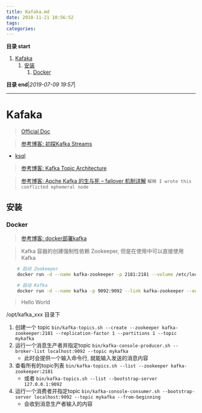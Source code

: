 ```yaml
---
title: Kafaka.md
date: 2018-11-21 10:56:52
tags: 
categories: 
---
```


**目录 start**
 
1. [Kafaka](#kafaka)
    1. [安装](#安装)
        1. [Docker](#docker)

**目录 end**|_2019-07-09 19:57_|
****************************************
# Kafaka
> [Official Doc](https://kafka.apache.org/21/documentation.html)  

> [参考博客: 初探Kafka Streams](http://ifeve.com/%e5%88%9d%e6%8e%a2kafka-streams/)  
- [ksql](https://github.com/confluentinc/ksql)  
> [参考博客: Kafka Topic Architecture](http://cloudurable.com/blog/kafka-architecture-topics/index.html)  

> [参考博客: Apche Kafka 的生与死 – failover 机制详解](https://www.cnblogs.com/fxjwind/p/4972244.html) `解释 I wrote this conflicted ephemeral node`  

## 安装

### Docker
> [参考博客: docker部署kafka](https://blog.csdn.net/luanpeng825485697/article/details/81562755#commentBox)  

> Kafka 容器的创建强制性依赖 Zookeeper, 但是在使用中可以直接使用Kafka
```sh
    # 启动 Zookeeper
    docker run -d --name kafka-zookeeper -p 2181:2181 --volume /etc/localtime:/etc/localtime wurstmeister/zookeeper

    # 启动 Kafka
    docker run -d --name kafka -p 9092:9092 --link kafka-zookeeper --env KAFKA_ZOOKEEPER_CONNECT=kafka-zookeeper:2181 --env KAFKA_ADVERTISED_HOST_NAME=localhost --env KAFKA_ADVERTISED_PORT=9092 --volume /etc/localtime:/etc/localtime wurstmeister/kafka
```

> Hello World

/opt/kafka_xxx 目录下

1. 创建一个 topic  `bin/kafka-topics.sh --create --zookeeper kafka-zookeeper:2181 --replication-factor 1 --partitions 1 --topic mykafka`
1. 运行一个消息生产者并指定topic `bin/kafka-console-producer.sh --broker-list localhost:9092 --topic mykafka`
    - 此时会提供一个输入命令行, 就能输入发送的消息内容
1. 查看所有的topic列表 `bin/kafka-topics.sh --list --zookeeper kafka-zookeeper:2181`
    - 或者 `bin/kafka-topics.sh --list --bootstrap-server 127.0.0.1:9092`
1. 运行一个消费者并指定topic `bin/kafka-console-consumer.sh --bootstrap-server localhost:9092 --topic mykafka --from-beginning`
    - 会收到消息生产者输入的内容
